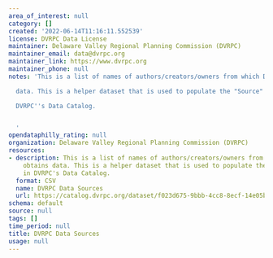```yaml
---
area_of_interest: null
category: []
created: '2022-06-14T11:16:11.552539'
license: DVRPC Data License
maintainer: Delaware Valley Regional Planning Commission (DVRPC)
maintainer_email: data@dvrpc.org
maintainer_link: https://www.dvrpc.org
maintainer_phone: null
notes: 'This is a list of names of authors/creators/owners from which DVRPC obtains

  data. This is a helper dataset that is used to populate the "Source" field in

  DVRPC''s Data Catalog.


  '
opendataphilly_rating: null
organization: Delaware Valley Regional Planning Commission (DVRPC)
resources:
- description: This is a list of names of authors/creators/owners from which DVRPC
    obtains data. This is a helper dataset that is used to populate the "Source" field
    in DVRPC's Data Catalog.
  format: CSV
  name: DVRPC Data Sources
  url: https://catalog.dvrpc.org/dataset/f023d675-9bbb-4cc8-8ecf-14e05b8357fb/resource/b7527368-a39b-4197-bad0-23a728a76bbe/download/datacatalogsourcenames.csv
schema: default
source: null
tags: []
time_period: null
title: DVRPC Data Sources
usage: null
---
```

